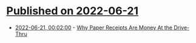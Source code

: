 # [Published on 2022-06-21](index.md)

* [2022-06-21, 00:02:00](https://news.slashdot.org/story/22/06/20/207251/why-paper-receipts-are-money-at-the-drive-thru?utm_source=rss1.0mainlinkanon&utm_medium=feed) - [Why Paper Receipts Are Money At the Drive-Thru](https://news.slashdot.org/story/22/06/20/207251/why-paper-receipts-are-money-at-the-drive-thru?utm_source=rss1.0mainlinkanon&utm_medium=feed)
